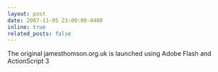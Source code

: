 ```yaml
---
layout: post
date: 2007-11-05 23:00:00-0400
inline: true
related_posts: false
---
```


The original jamesthomson.org.uk is launched using Adobe Flash and ActionScript 3

